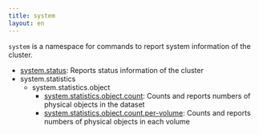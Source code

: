 ```yaml
---
title: system
layout: en
---
```


`system` is a namespace for commands to report system information of the cluster.

 * [system.status](status/): Reports status information of the cluster
 * system.statistics
   * system.statistics.object
     * [system.statistics.object.count](statistics/object/count): Counts and reports numbers of physical objects in the dataset
     * [system.statistics.object.count.per-volume](statistics/object/count/per-volume): Counts and reports numbers of physical objects in each volume

